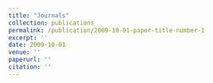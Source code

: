 ```yaml
---
title: "Journals"
collection: publications
permalink: /publication/2009-10-01-paper-title-number-1
excerpt: ''
date: 2009-10-01
venue: ''
paperurl: ''
citation: ''
---
```


